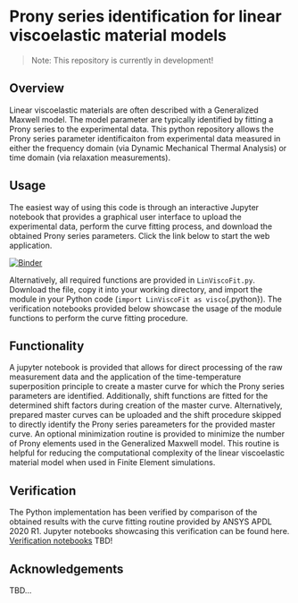 # Prony series identification for linear viscoelastic material models

> Note: This repository is currently in development!

## Overview
Linear viscoelastic materials are often described with a Generalized Maxwell model. The model parameter are typically identified by fitting a Prony series to the experimental data. This python repository allows the Prony series parameter identificaiton from experimental data measured in either the frequency domain (via Dynamic Mechanical Thermal Analysis) or time domain (via relaxation measurements). 

## Usage
The easiest way of using this code is through an interactive Jupyter notebook that provides a graphical user interface to upload the experimental data, perform the curve fitting process, and download the obtained Prony series parameters. Click the link below to start the web application.

[![Binder](https://mybinder.org/badge_logo.svg)](https://mybinder.org/v2/gh/martin-springer/LinViscoFit/HEAD?urlpath=voila%2Frender%2FLinViscoFit.ipynb)

Alternatively, all required functions are provided in `LinViscoFit.py`. Download the file, copy it into your working directory, and import the module in your Python code (`import LinViscoFit as visco`{.python}). The verification notebooks provided below showcase the usage of the module functions to perform the curve fitting procedure.

## Functionality
A jupyter notebook is provided that allows for direct processing of the raw measurement data and the application of the time-temperature superposition principle to create a master curve for which the Prony series parameters are identified. Additionally, shift functions are fitted for the determined shift factors during creation of the master curve. Alternatively, prepared master curves can be uploaded and the shift procedure skipped to directly identify the Prony series pareameters for the provided master curve. An optional minimization routine is provided to minimize the number of Prony elements used in the Generalized Maxwell model. This routine is helpful for reducing the computational complexity of the linear viscoelastic material model when used in Finite Element simulations.


## Verification
The Python implementation has been verified by comparison of the obtained results with the curve fitting routine provided by ANSYS APDL 2020 R1. Jupyter notebooks showcasing this verification can be found here. [Verification notebooks](verification) TBD!

## Acknowledgements
TBD...
